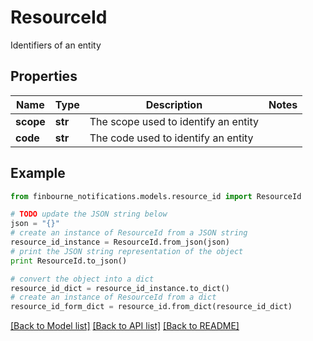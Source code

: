 # ResourceId

Identifiers of an entity

## Properties
Name | Type | Description | Notes
------------ | ------------- | ------------- | -------------
**scope** | **str** | The scope used to identify an entity | 
**code** | **str** | The code used to identify an entity | 

## Example

```python
from finbourne_notifications.models.resource_id import ResourceId

# TODO update the JSON string below
json = "{}"
# create an instance of ResourceId from a JSON string
resource_id_instance = ResourceId.from_json(json)
# print the JSON string representation of the object
print ResourceId.to_json()

# convert the object into a dict
resource_id_dict = resource_id_instance.to_dict()
# create an instance of ResourceId from a dict
resource_id_form_dict = resource_id.from_dict(resource_id_dict)
```
[[Back to Model list]](../README.md#documentation-for-models) [[Back to API list]](../README.md#documentation-for-api-endpoints) [[Back to README]](../README.md)


